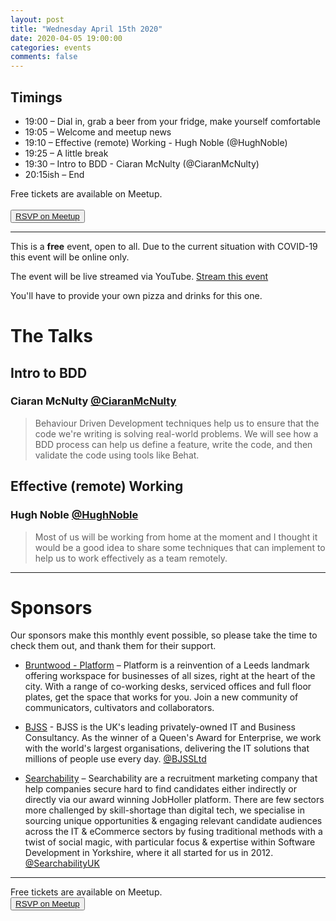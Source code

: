 ```yaml
---
layout: post
title: "Wednesday April 15th 2020"
date: 2020-04-05 19:00:00
categories: events
comments: false
---
```


## Timings

* 19:00 – Dial in, grab a beer from your fridge, make yourself comfortable
* 19:05 – Welcome and meetup news
* 19:10 – Effective (remote) Working - Hugh Noble (@HughNoble)
* 19:25 – A little break
* 19:30 – Intro to BDD - Ciaran McNulty (@CiaranMcNulty)
* 20:15ish – End

Free tickets are available on Meetup.  
<br><button>[RSVP on Meetup](https://www.meetup.com/leedsphp/events/269871323/)</button>

<hr/>

This is a **free** event, open to all. Due to the current situation with
COVID-19 this event will be online only. 

The event will be live streamed via YouTube. 
[Stream this event](https://youtu.be/c9mz9CdP2-c)

You'll have to provide your own pizza and drinks for this one.

# The Talks

## Intro to BDD

### Ciaran McNulty [@CiaranMcNulty](https://www.twitter.com/CiaranMcNulty)

> Behaviour Driven Development techniques help us to ensure that the code we're writing is solving real-world problems. We will see how a BDD process can help us define a feature, write the code, and then validate the code using tools like Behat.

## Effective (remote) Working

### Hugh Noble [@HughNoble](https://www.twitter.com/HughNoble)

> Most of us will be working from home at the moment and I thought it would be a good idea to share some techniques that can implement to help us to work effectively as a team remotely.

<hr/>

# Sponsors

Our sponsors make this monthly event possible, so please take the time to check them out, and thank them for their support.

* [Bruntwood - Platform](https://bruntwood.co.uk/our-locations/leeds/platform/) – Platform is a reinvention of a Leeds landmark offering workspace for businesses of all sizes, right at the heart of the city. With a range of co-working desks, serviced offices and full floor plates, get the space that works for you. Join a new community of communicators, cultivators and collaborators.

* [BJSS](https://www.bjss.com) - BJSS is the UK's leading privately-owned IT and Business Consultancy. As the winner of a Queen's Award for Enterprise, we work with the world's largest organisations, delivering the IT solutions that millions of people use every day. [@BJSSLtd](https://twitter.com/BJSSLtd)

* [Searchability](https://searchability.co.uk/) – Searchability are a recruitment marketing company that help companies secure hard to find candidates either indirectly or directly via our award winning JobHoller platform. There are few sectors more challenged by skill-shortage than digital tech, we specialise in sourcing unique opportunities & engaging relevant candidate audiences across the IT & eCommerce sectors by fusing traditional methods with a twist of social magic, with particular focus & expertise within Software Development in Yorkshire, where it all started for us in 2012. [@SearchabilityUK](https://twitter.com/SearchabilityUK)

<hr/>

Free tickets are available on Meetup. 
<br><button>[RSVP on Meetup](https://www.meetup.com/leedsphp/events/269871323/)</button>
